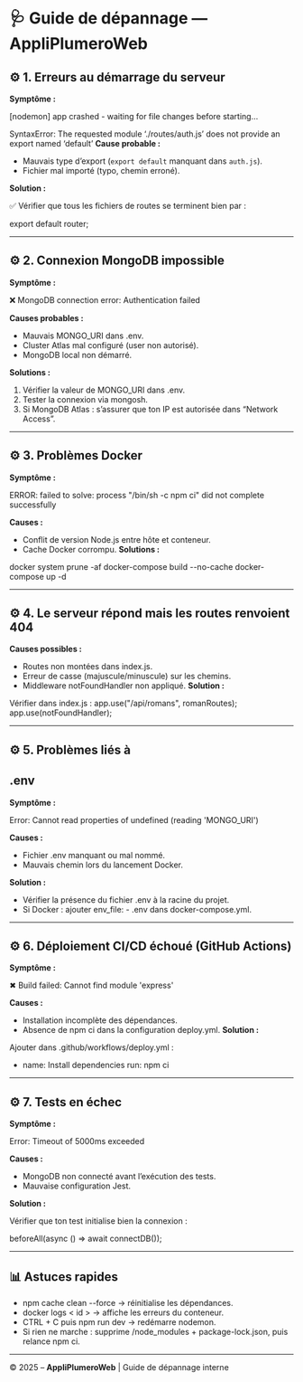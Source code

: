 # 🩺 Guide de dépannage — AppliPlumeroWeb

## ⚙️ 1. Erreurs au démarrage du serveur

**Symptôme :**

[nodemon] app crashed - waiting for file changes before starting…

SyntaxError: The requested module ‘./routes/auth.js’ does not provide an export named ‘default’
**Cause probable :**

- Mauvais type d’export (`export default` manquant dans `auth.js`).
- Fichier mal importé (typo, chemin erroné).

**Solution :**

✅ Vérifier que tous les fichiers de routes se terminent bien par :

export default router;

---

## **⚙️ 2. Connexion MongoDB impossible**

**Symptôme :**

❌ MongoDB connection error: Authentication failed

**Causes probables :**

- Mauvais MONGO_URI dans .env.
- Cluster Atlas mal configuré (user non autorisé).
- MongoDB local non démarré.

**Solutions :**

1. Vérifier la valeur de MONGO_URI dans .env.
2. Tester la connexion via mongosh.
3. Si MongoDB Atlas : s’assurer que ton IP est autorisée dans “Network Access”.

---

## **⚙️ 3. Problèmes Docker**

**Symptôme :**

ERROR: failed to solve: process "/bin/sh -c npm ci" did not complete successfully

**Causes :**

- Conflit de version Node.js entre hôte et conteneur.
- Cache Docker corrompu.
  **Solutions :**

docker system prune -af
docker-compose build --no-cache
docker-compose up -d

---

## **⚙️ 4. Le serveur répond mais les routes renvoient 404**

**Causes possibles :**

- Routes non montées dans index.js.
- Erreur de casse (majuscule/minuscule) sur les chemins.
- Middleware notFoundHandler non appliqué.
  **Solution :**

Vérifier dans index.js :
app.use("/api/romans", romanRoutes);
app.use(notFoundHandler);

---

## **⚙️ 5. Problèmes liés à**

## **.env**

**Symptôme :**

Error: Cannot read properties of undefined (reading 'MONGO_URI')

**Causes :**

- Fichier .env manquant ou mal nommé.
- Mauvais chemin lors du lancement Docker.

**Solution :**

- Vérifier la présence du fichier .env à la racine du projet.
- Si Docker : ajouter env_file: - .env dans docker-compose.yml.

---

## **⚙️ 6. Déploiement CI/CD échoué (GitHub Actions)**

**Symptôme :**

✖ Build failed: Cannot find module 'express'

**Causes :**

- Installation incomplète des dépendances.
- Absence de npm ci dans la configuration deploy.yml.
  **Solution :**

Ajouter dans .github/workflows/deploy.yml :

- name: Install dependencies
  run: npm ci

---

## **⚙️ 7. Tests en échec**

**Symptôme :**

Error: Timeout of 5000ms exceeded

**Causes :**

- MongoDB non connecté avant l’exécution des tests.
- Mauvaise configuration Jest.

**Solution :**

Vérifier que ton test initialise bien la connexion :

beforeAll(async () => await connectDB());

---

## **📊 Astuces rapides**

- npm cache clean --force → réinitialise les dépendances.
- docker logs < id > → affiche les erreurs du conteneur.
- CTRL + C puis npm run dev → redémarre nodemon.
- Si rien ne marche : supprime /node_modules + package-lock.json, puis relance npm ci.

---

© 2025 – **AppliPlumeroWeb** | Guide de dépannage interne
